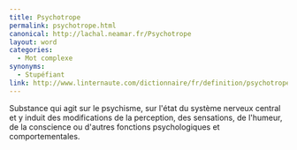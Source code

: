 ```yaml
---
title: Psychotrope
permalink: psychotrope.html
canonical: http://lachal.neamar.fr/Psychotrope
layout: word
categories:
  - Mot complexe
synonyms:
  - Stupéfiant
link: http://www.linternaute.com/dictionnaire/fr/definition/psychotrope/
---
```


Substance qui agit sur le psychisme, sur l'état du système nerveux central et y induit des modifications de la perception, des sensations, de l'humeur, de la conscience ou d'autres fonctions psychologiques et comportementales.

